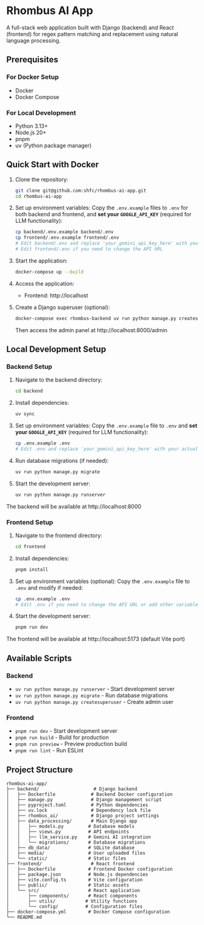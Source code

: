 # Rhombus AI App

A full-stack web application built with Django (backend) and React (frontend) for regex pattern matching and replacement using natural language processing.

## Prerequisites

### For Docker Setup
- Docker
- Docker Compose

### For Local Development
- Python 3.13+
- Node.js 20+
- pnpm
- uv (Python package manager)

## Quick Start with Docker

1. Clone the repository:
   ```bash
   git clone git@github.com:shfc/rhombus-ai-app.git
   cd rhombus-ai-app
   ```

2. Set up environment variables:
   Copy the `.env.example` files to `.env` for both backend and frontend, and **set your `GOOGLE_API_KEY`** (required for LLM functionality):
   ```bash
   cp backend/.env.example backend/.env
   cp frontend/.env.example frontend/.env
   # Edit backend/.env and replace 'your_gemini_api_key_here' with your actual Gemini API key from https://aistudio.google.com/app/apikey
   # Edit frontend/.env if you need to change the API URL
   ```

3. Start the application:
   ```bash
   docker-compose up --build
   ```

4. Access the application:
   - Frontend: http://localhost

5. Create a Django superuser (optional):
   ```bash
   docker-compose exec rhombus-backend uv run python manage.py createsuperuser
   ```
   Then access the admin panel at http://localhost:8000/admin

## Local Development Setup

### Backend Setup

1. Navigate to the backend directory:
   ```bash
   cd backend
   ```

2. Install dependencies:
   ```bash
   uv sync
   ```

3. Set up environment variables:
   Copy the `.env.example` file to `.env` and **set your `GOOGLE_API_KEY`** (required for LLM functionality):
   ```bash
   cp .env.example .env
   # Edit .env and replace 'your_gemini_api_key_here' with your actual Gemini API key from https://aistudio.google.com/app/apikey
   ```

4. Run database migrations (if needed):
   ```bash
   uv run python manage.py migrate
   ```

5. Start the development server:
   ```bash
   uv run python manage.py runserver
   ```

The backend will be available at http://localhost:8000

### Frontend Setup

1. Navigate to the frontend directory:
   ```bash
   cd frontend
   ```

2. Install dependencies:
   ```bash
   pnpm install
   ```

3. Set up environment variables (optional):
   Copy the `.env.example` file to `.env` and modify if needed:
   ```bash
   cp .env.example .env
   # Edit .env if you need to change the API URL or add other variables
   ```

4. Start the development server:
   ```bash
   pnpm run dev
   ```

The frontend will be available at http://localhost:5173 (default Vite port)

## Available Scripts

### Backend
- `uv run python manage.py runserver` - Start development server
- `uv run python manage.py migrate` - Run database migrations
- `uv run python manage.py createsuperuser` - Create admin user

### Frontend
- `pnpm run dev` - Start development server
- `pnpm run build` - Build for production
- `pnpm run preview` - Preview production build
- `pnpm run lint` - Run ESLint

## Project Structure

```
rhombus-ai-app/
├── backend/                    # Django backend
│   ├── Dockerfile             # Backend Docker configuration
│   ├── manage.py              # Django management script
│   ├── pyproject.toml         # Python dependencies
│   ├── uv.lock                # Dependency lock file
│   ├── rhombus_ai/            # Django project settings
│   ├── data_processing/       # Main Django app
│   │   ├── models.py         # Database models
│   │   ├── views.py          # API endpoints
│   │   ├── llm_service.py    # Gemini AI integration
│   │   └── migrations/       # Database migrations
│   ├── db_data/              # SQLite database
│   ├── media/                # User uploaded files
│   └── static/               # Static files
├── frontend/                  # React frontend
│   ├── Dockerfile            # Frontend Docker configuration
│   ├── package.json          # Node.js dependencies
│   ├── vite.config.ts        # Vite configuration
│   ├── public/               # Static assets
│   └── src/                  # React application
│       ├── components/       # React components
│       ├── utils/           # Utility functions
│       └── config/          # Configuration files
├── docker-compose.yml        # Docker Compose configuration
└── README.md
```